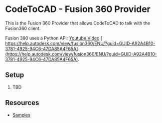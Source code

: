 # CodeToCAD - Fusion 360 Provider

This is the Fusion 360 Provider that allows CodeToCAD to talk with the Fusion360 client.

Fusion 360 uses a Python API: [Youtube Video](https://www.youtube.com/watch?v=6vUEJ5Iy2AQ) [ https://help.autodesk.com/view/fusion360/ENU/?guid=GUID-A92A4B10-3781-4925-94C6-47DA85A4F65A](https://help.autodesk.com/view/fusion360/ENU/?guid=GUID-A92A4B10-3781-4925-94C6-47DA85A4F65A).

## Setup

1. TBD

## Resources

- [Samples]( https://help.autodesk.com/view/fusion360/ENU/?guid=SampleList)